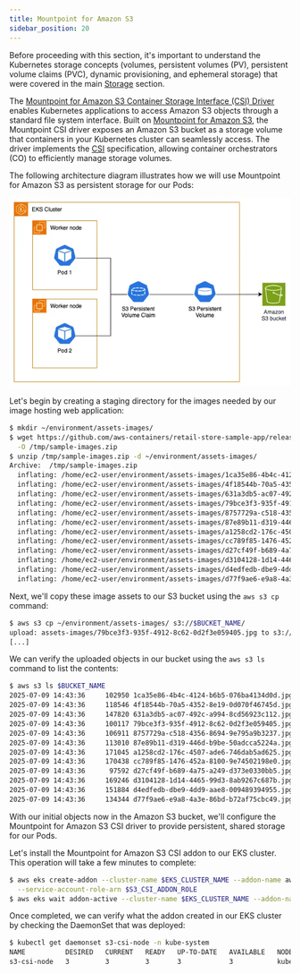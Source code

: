 ```yaml
---
title: Mountpoint for Amazon S3
sidebar_position: 20
---
```


Before proceeding with this section, it's important to understand the Kubernetes storage concepts (volumes, persistent volumes (PV), persistent volume claims (PVC), dynamic provisioning, and ephemeral storage) that were covered in the main [Storage](../index.md) section.

The [Mountpoint for Amazon S3 Container Storage Interface (CSI) Driver](https://github.com/awslabs/mountpoint-s3-csi-driver) enables Kubernetes applications to access Amazon S3 objects through a standard file system interface. Built on [Mountpoint for Amazon S3](https://github.com/awslabs/mountpoint-s3), the Mountpoint CSI driver exposes an Amazon S3 bucket as a storage volume that containers in your Kubernetes cluster can seamlessly access. The driver implements the [CSI](https://github.com/container-storage-interface/spec/blob/master/spec.md) specification, allowing container orchestrators (CO) to efficiently manage storage volumes.

The following architecture diagram illustrates how we will use Mountpoint for Amazon S3 as persistent storage for our Pods:

![Assets with S3](./assets/s3-storage.webp)

Let's begin by creating a staging directory for the images needed by our image hosting web application:

```bash
$ mkdir ~/environment/assets-images/
$ wget https://github.com/aws-containers/retail-store-sample-app/releases/download/v1.2.1/sample-images.zip \
  -O /tmp/sample-images.zip
$ unzip /tmp/sample-images.zip -d ~/environment/assets-images/
Archive:  /tmp/sample-images.zip
  inflating: /home/ec2-user/environment/assets-images/1ca35e86-4b4c-4124-b6b5-076ba4134d0d.jpg
  inflating: /home/ec2-user/environment/assets-images/4f18544b-70a5-4352-8e19-0d070f46745d.jpg
  inflating: /home/ec2-user/environment/assets-images/631a3db5-ac07-492c-a994-8cd56923c112.jpg
  inflating: /home/ec2-user/environment/assets-images/79bce3f3-935f-4912-8c62-0d2f3e059405.jpg
  inflating: /home/ec2-user/environment/assets-images/8757729a-c518-4356-8694-9e795a9b3237.jpg
  inflating: /home/ec2-user/environment/assets-images/87e89b11-d319-446d-b9be-50adcca5224a.jpg
  inflating: /home/ec2-user/environment/assets-images/a1258cd2-176c-4507-ade6-746dab5ad625.jpg
  inflating: /home/ec2-user/environment/assets-images/cc789f85-1476-452a-8100-9e74502198e0.jpg
  inflating: /home/ec2-user/environment/assets-images/d27cf49f-b689-4a75-a249-d373e0330bb5.jpg
  inflating: /home/ec2-user/environment/assets-images/d3104128-1d14-4465-99d3-8ab9267c687b.jpg
  inflating: /home/ec2-user/environment/assets-images/d4edfedb-dbe9-4dd9-aae8-009489394955.jpg
  inflating: /home/ec2-user/environment/assets-images/d77f9ae6-e9a8-4a3e-86bd-b72af75cbc49.jpg
```

Next, we'll copy these image assets to our S3 bucket using the `aws s3 cp` command:

```bash
$ aws s3 cp ~/environment/assets-images/ s3://$BUCKET_NAME/
upload: assets-images/79bce3f3-935f-4912-8c62-0d2f3e059405.jpg to s3://eks-workshop-mountpoint-s320250709143521722200000002/79bce3f3-935f-4912-8c62-0d2f3e059405.jpg
[...]
```

We can verify the uploaded objects in our bucket using the `aws s3 ls` command to list the contents:

```bash
$ aws s3 ls $BUCKET_NAME
2025-07-09 14:43:36     102950 1ca35e86-4b4c-4124-b6b5-076ba4134d0d.jpg
2025-07-09 14:43:36     118546 4f18544b-70a5-4352-8e19-0d070f46745d.jpg
2025-07-09 14:43:36     147820 631a3db5-ac07-492c-a994-8cd56923c112.jpg
2025-07-09 14:43:36     100117 79bce3f3-935f-4912-8c62-0d2f3e059405.jpg
2025-07-09 14:43:36     106911 8757729a-c518-4356-8694-9e795a9b3237.jpg
2025-07-09 14:43:36     113010 87e89b11-d319-446d-b9be-50adcca5224a.jpg
2025-07-09 14:43:36     171045 a1258cd2-176c-4507-ade6-746dab5ad625.jpg
2025-07-09 14:43:36     170438 cc789f85-1476-452a-8100-9e74502198e0.jpg
2025-07-09 14:43:36      97592 d27cf49f-b689-4a75-a249-d373e0330bb5.jpg
2025-07-09 14:43:36     169246 d3104128-1d14-4465-99d3-8ab9267c687b.jpg
2025-07-09 14:43:36     151884 d4edfedb-dbe9-4dd9-aae8-009489394955.jpg
2025-07-09 14:43:36     134344 d77f9ae6-e9a8-4a3e-86bd-b72af75cbc49.jpg
```

With our initial objects now in the Amazon S3 bucket, we'll configure the Mountpoint for Amazon S3 CSI driver to provide persistent, shared storage for our Pods.

Let's install the Mountpoint for Amazon S3 CSI addon to our EKS cluster. This operation will take a few minutes to complete:

```bash
$ aws eks create-addon --cluster-name $EKS_CLUSTER_NAME --addon-name aws-mountpoint-s3-csi-driver \
  --service-account-role-arn $S3_CSI_ADDON_ROLE
$ aws eks wait addon-active --cluster-name $EKS_CLUSTER_NAME --addon-name aws-mountpoint-s3-csi-driver
```

Once completed, we can verify what the addon created in our EKS cluster by checking the DaemonSet that was deployed:

```bash
$ kubectl get daemonset s3-csi-node -n kube-system
NAME          DESIRED   CURRENT   READY   UP-TO-DATE   AVAILABLE   NODE SELECTOR            AGE
s3-csi-node   3         3         3       3            3           kubernetes.io/os=linux   61s
```
